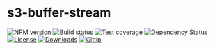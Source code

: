 
# s3-buffer-stream

[![NPM version][npm-image]][npm-url]
[![Build status][travis-image]][travis-url]
[![Test coverage][coveralls-image]][coveralls-url]
[![Dependency Status][david-image]][david-url]
[![License][license-image]][license-url]
[![Downloads][downloads-image]][downloads-url]
[![Gittip][gittip-image]][gittip-url]

[npm-image]: https://img.shields.io/npm/v/s3-buffer-stream.svg?style=flat-square
[npm-url]: https://npmjs.org/package/s3-buffer-stream
[github-tag]: http://img.shields.io/github/tag/collectors/s3-buffer-stream.svg?style=flat-square
[github-url]: https://github.com/collectors/s3-buffer-stream/tags
[travis-image]: https://img.shields.io/travis/collectors/s3-buffer-stream.svg?style=flat-square
[travis-url]: https://travis-ci.org/collectors/s3-buffer-stream
[coveralls-image]: https://img.shields.io/coveralls/collectors/s3-buffer-stream.svg?style=flat-square
[coveralls-url]: https://coveralls.io/r/collectors/s3-buffer-stream
[david-image]: http://img.shields.io/david/collectors/s3-buffer-stream.svg?style=flat-square
[david-url]: https://david-dm.org/collectors/s3-buffer-stream
[license-image]: http://img.shields.io/npm/l/s3-buffer-stream.svg?style=flat-square
[license-url]: LICENSE
[downloads-image]: http://img.shields.io/npm/dm/s3-buffer-stream.svg?style=flat-square
[downloads-url]: https://npmjs.org/package/s3-buffer-stream
[gittip-image]: https://img.shields.io/gratipay/jonathanong.svg?style=flat-square
[gittip-url]: https://gratipay.com/jonathanong/
